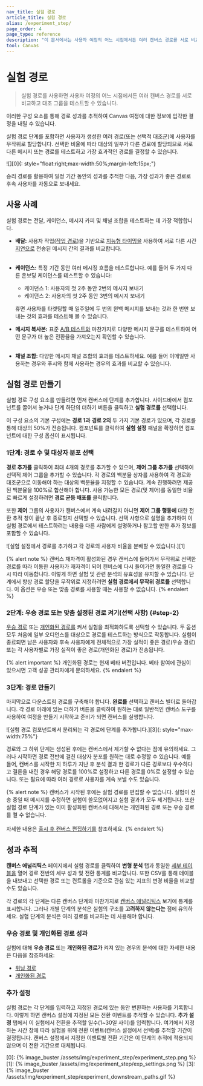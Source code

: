 ```yaml
---
nav_title: 실험 경로 
article_title: 실험 경로 
alias: /experiment_step/
page_order: 4
page_type: reference
description: "이 문서에서는 사용자 여정의 어느 시점에서든 여러 캔버스 경로를 서로 비교하고 대조 그룹을 테스트할 수 있는 구성 요소인 실험 경로에 대해 설명합니다."
tool: Canvas
---
```


# 실험 경로

> 실험 경로를 사용하면 사용자 여정의 어느 시점에서든 여러 캔버스 경로를 서로 비교하고 대조 그룹을 테스트할 수 있습니다. 

이러한 구성 요소를 통해 경로 성과를 추적하여 Canvas 여정에 대한 정보에 입각한 결정을 내릴 수 있습니다.

실험 경로 단계를 포함하면 사용자가 생성한 여러 경로(또는 선택적 대조군)에 사용자를 무작위로 할당합니다. 선택한 비율에 따라 대상의 일부가 다른 경로에 할당되므로 서로 다른 메시지 또는 경로를 테스트하고 가장 효과적인 경로를 결정할 수 있습니다.

![][0]{: style="float:right;max-width:50%;margin-left:15px;"}

승리 경로를 활용하여 일정 기간 동안의 성과를 추적한 다음, 가장 성과가 좋은 경로로 후속 사용자를 자동으로 보내세요.

## 사용 사례

실험 경로는 전달, 케이던스, 메시지 카피 및 채널 조합을 테스트하는 데 가장 적합합니다.

- **배달:** 사용자 작업[(작업 경로)]({{site.baseurl}}/user_guide/engagement_tools/canvas/canvas_components/action_paths/)을 기반으로 [지능형 타이밍을]({{site.baseurl}}/user_guide/sage_ai/intelligence/intelligent_timing/#canvas) 사용하여 서로 다른 시간 [지연으로]({{site.baseurl}}/user_guide/engagement_tools/canvas/canvas_components/delay_step/) 전송된 메시지 간의 결과를 비교합니다.<br><br>
- **케이던스:** 특정 기간 동안 여러 메시징 흐름을 테스트합니다. 예를 들어 두 가지 다른 온보딩 케이던스를 테스트할 수 있습니다:
    - 케이던스 1: 사용자의 첫 2주 동안 2번의 메시지 보내기
    - 케이던스 2: 사용자의 첫 2주 동안 3번의 메시지 보내기
    
    휴면 사용자를 타겟팅할 때 일주일에 두 번의 윈백 메시지를 보내는 것과 한 번만 보내는 것의 효과를 테스트해 볼 수 있습니다.
- **메시지 복사본:** 표준 [A/B 테스트와]({{site.baseurl}}/user_guide/engagement_tools/testing/multivariant_testing/) 마찬가지로 다양한 메시지 문구를 테스트하여 어떤 문구가 더 높은 전환율을 가져오는지 확인할 수 있습니다.<br><br>
- **채널 조합:** 다양한 메시지 채널 조합의 효과를 테스트하세요. 예를 들어 이메일만 사용하는 경우와 푸시와 함께 사용하는 경우의 효과를 비교할 수 있습니다.

## 실험 경로 만들기

실험 경로 구성 요소를 만들려면 먼저 캔버스에 단계를 추가합니다. 사이드바에서 컴포넌트를 끌어서 놓거나 단계 하단의 <i class="fas fa-plus-circle"></i> 더하기 버튼을 클릭하고 **실험 경로를** 선택합니다. 

이 구성 요소의 기본 구성에는 **경로 1과** **경로 2의** 두 가지 기본 경로가 있으며, 각 경로를 통해 대상의 50%가 전송됩니다. 컴포넌트를 클릭하여 **실험 설정** 패널을 확장하면 컴포넌트에 대한 구성 옵션이 표시됩니다.

### 1단계: 경로 수 및 대상자 분포 선택

**경로 추가를** 클릭하여 최대 4개의 경로를 추가할 수 있으며, **제어 그룹 추가를** 선택하여 선택적 제어 그룹을 추가할 수 있습니다. 각 경로의 백분율 상자를 사용하여 각 경로와 대조군으로 이동해야 하는 대상의 백분율을 지정할 수 있습니다. 계속 진행하려면 제공된 백분율을 100%로 합산해야 합니다. 사용 가능한 모든 경로(및 제어)를 동일한 비율로 빠르게 설정하려면 **경로 균등 배포를** 클릭합니다.

또한 **제어** 그룹의 사용자가 캔버스에서 계속 내려갈지 아니면 **제어 그룹 행동에** 대한 전환 추적 창이 끝난 후 종료할지 선택할 수 있습니다. 선택 사항으로 설명을 추가하여 이 실험 경로에서 테스트하려는 내용을 다른 사람에게 설명하거나 참고할 만한 추가 정보를 포함할 수 있습니다.

![실험 설정에서 경로를 추가하고 각 경로의 사용자 비율을 분배할 수 있습니다.][1]

{% alert note %}
캔버스 재자격이 활성화된 경우 캔버스에 들어가서 무작위로 선택한 경로를 따라 이동한 사용자가 재자격이 되어 캔버스에 다시 들어가면 동일한 경로를 다시 따라 이동합니다. 이렇게 하면 실험 및 관련 분석의 유효성을 유지할 수 있습니다. 단계에서 항상 경로 할당을 무작위로 지정하려면 **실험 경로에서 무작위 경로를** 선택합니다. 이 옵션은 우승 또는 맞춤 경로를 사용할 때는 사용할 수 없습니다.
{% endalert %}

### 2단계: 우승 경로 또는 맞춤 설정된 경로 켜기(선택 사항) {#step-2}

[우승 경로][WP] 또는 [개인화된 경로를][PP] 켜서 실험을 최적화하도록 선택할 수 있습니다. 두 옵션 모두 처음에 일부 오디언스를 대상으로 경로를 테스트하는 방식으로 작동합니다. 실험이 종료되면 남은 사용자와 후속 사용자에게 전체적으로 가장 실적이 좋은 경로(우승 경로) 또는 각 사용자별로 가장 실적이 좋은 경로(개인화된 경로)가 전송됩니다.

{% alert important %}
개인화된 경로는 현재 베타 버전입니다. 베타 참여에 관심이 있으시면 고객 성공 관리자에게 문의하세요.
{% endalert %}

### 3단계: 경로 만들기

마지막으로 다운스트림 경로를 구축해야 합니다. **완료를** 선택하고 캔버스 빌더로 돌아갑니다. 각 경로 아래에 있는 <i class="fas fa-plus-circle"></i> 더하기 버튼을 클릭하여 원하는 대로 일반적인 캔버스 도구를 사용하여 여정을 만들기 시작하고 준비가 되면 캔버스를 실행합니다.

![실험 경로 컴포넌트에서 분리되는 각 경로에 단계를 추가합니다.][3]{: style="max-width:75%"}

경로와 그 하위 단계는 생성된 후에는 캔버스에서 제거할 수 없다는 점에 유의하세요. 그러나 시작하면 경로 전반에 걸친 대상자 분포를 원하는 대로 수정할 수 있습니다. 예를 들어, 캔버스를 시작한 지 하루가 지난 후 분석 결과 한 경로가 다른 경로보다 우수하다고 결론을 내린 경우 해당 경로를 100%로 설정하고 다른 경로를 0%로 설정할 수 있습니다. 또는 필요에 따라 여러 경로로 사용자를 계속 보낼 수도 있습니다.

{% alert note %}
캔버스가 시작된 후에는 실험 경로를 편집할 수 없습니다. 실험이 전송 중일 때 메시지를 수정하면 실험이 쓸모없어지고 실험 결과가 모두 제거됩니다. 또한 실험 경로 단계가 있는 이미 활성화된 캔버스에 대해서는 개인화된 경로 또는 우승 경로를 켤 수 없습니다.<br><br> 자세한 내용은 [출시 후 캔버스 편집하기를]({{site.baseurl}}/user_guide/engagement_tools/canvas/managing_canvases/change_your_canvas_after_launch/) 참조하세요.
{% endalert %}

## 성과 추적

**캔버스 애널리틱스** 페이지에서 실험 경로를 클릭하여 **변형 분석** 탭과 동일한 [세부 테이블을]({{site.baseurl}}/user_guide/engagement_tools/canvas/get_started/measuring_and_testing_with_canvas_analytics/#performance-breakdown-by-variant) 열어 경로 전반의 세부 성과 및 전환 통계를 비교합니다. 또한 CSV를 통해 테이블을 내보내고 선택한 경로 또는 컨트롤을 기준으로 관심 있는 지표의 변경 비율을 비교할 수도 있습니다.

각 경로의 각 단계는 다른 캔버스 단계와 마찬가지로 [캔버스 애널리틱스]({{site.baseurl}}/user_guide/engagement_tools/canvas/get_started/measuring_and_testing_with_canvas_analytics/) 보기에 통계를 표시합니다. 그러나 개별 단계의 분석은 실험의 구조를 **고려하지 않는다는** 점에 유의하세요. 실험 단계의 분석은 여러 경로를 비교하는 데 사용해야 합니다.

### 우승 경로 및 개인화된 경로 성과

실험에 대해 **우승 경로** 또는 **개인화된 경로가** 켜져 있는 경우의 분석에 대한 자세한 내용은 다음을 참조하세요:

- [위닝 경로][WP_analytics]
- [개인화된 경로][PP_analytics]

### 추가 설정

실험 경로는 각 단계를 입력하고 지정된 경로에 있는 동안 변환하는 사용자를 기록합니다. 이렇게 하면 캔버스 설정에 지정된 모든 전환 이벤트를 추적할 수 있습니다. **추가 설정** 탭에서 이 실험에서 전환을 추적할 일수(1~30일 사이)를 입력합니다. 여기에서 지정하는 시간 창에 따라 실험을 위해 전환 이벤트(캔버스 설정에서 선택)를 추적할 기간이 결정됩니다. 캔버스 설정에서 지정한 이벤트별 전환 기간은 이 단계의 추적에 적용되지 않으며 이 전환 기간으로 대체됩니다.


[0]: {% image_buster /assets/img/experiment_step/experiment_step.png %}
[1]: {% image_buster /assets/img/experiment_step/exp_settings.png %}
[3]: {% image_buster /assets/img/experiment_step/experiment_downstream_paths.gif %}

[WP]: {{site.baseurl}}/user_guide/engagement_tools/canvas/canvas_components/experiment_step/winning_path
[WP_analytics]: {{site.baseurl}}/user_guide/engagement_tools/canvas/canvas_components/experiment_step/winning_path/#analytics
[PP]: {{site.baseurl}}/user_guide/engagement_tools/canvas/canvas_components/experiment_step/personalized_paths
[PP_analytics]: {{site.baseurl}}/user_guide/engagement_tools/canvas/canvas_components/experiment_step/personalized_paths/#analytics
